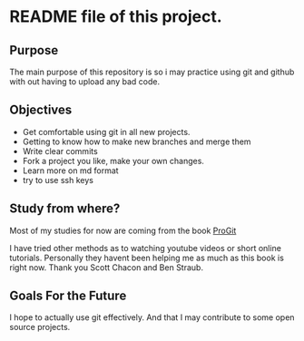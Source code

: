 
# README file of this project.

## Purpose
The main purpose of this repository is so i may practice using git and github with out having to upload any bad code.

## Objectives

- Get comfortable using git in all new projects.
- Getting to know how to make new branches and merge them
- Write clear commits
- Fork a project you like, make your own changes.
- Learn more on md format
- try to use ssh keys

## Study from where?
Most of my studies for now are coming from the book [ProGit](https://git-scm.com/book/en/v2)

I have tried other methods as to watching youtube videos or short online tutorials. Personally they havent been helping me as much as this book is right now. Thank you Scott Chacon and Ben Straub.

## Goals For the Future
I hope to actually use git effectively. And that I may contribute to some open source projects.

